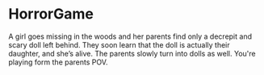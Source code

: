 # HorrorGame
A girl goes missing in the woods and her parents find only a decrepit and scary doll left behind. They soon learn that the doll is actually their daughter, and she’s alive. The parents slowly turn into dolls as well. You're playing form the parents POV. 
